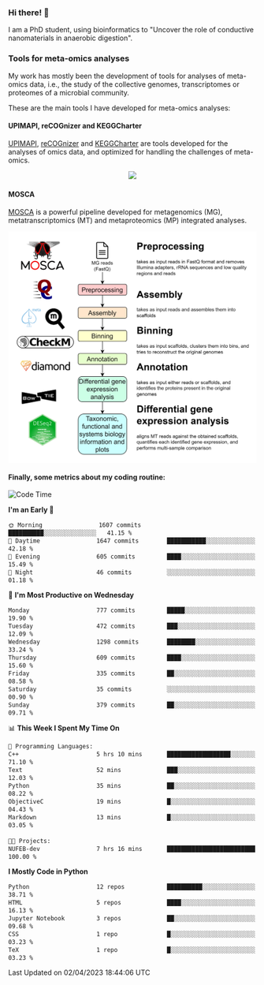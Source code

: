 ### Hi there! 👋

I am a PhD student, using bioinformatics to "Uncover the role of conductive nanomaterials in anaerobic digestion".

### Tools for meta-omics analyses

My work has mostly been the development of tools for analyses of meta-omics data, i.e., the study of the collective genomes, transcriptomes or proteomes of a microbial community.

These are the main tools I have developed for meta-omics analyses:

#### UPIMAPI, reCOGnizer and KEGGCharter

[UPIMAPI](https://github.com/iquasere/UPIMAPI), [reCOGnizer](https://github.com/iquasere/reCOGnizer) and [KEGGCharter](https://github.com/iquasere/KEGGCharter) are tools developed for the analyses of omics data, and optimized for handling the challenges of meta-omics.

<p align="center">
    <img src="assets/annotation_paper.png">
</p>

#### MOSCA

[MOSCA](https://github.com/iquasere/MOSCA) is a powerful pipeline developed for metagenomics (MG), metatranscriptomics (MT) and metaproteomics (MP) integrated analyses.

<p align="center">
    <img src="assets/mosca_workflow.png" align="center" width="700">
</p>


#### Finally, some metrics about my coding routine:

<!--START_SECTION:waka-->
![Code Time](http://img.shields.io/badge/Code%20Time-539%20hrs%2054%20mins-blue)

**I'm an Early 🐤** 

```text
🌞 Morning                1607 commits        ██████████░░░░░░░░░░░░░░░   41.15 % 
🌆 Daytime                1647 commits        ███████████░░░░░░░░░░░░░░   42.18 % 
🌃 Evening                605 commits         ████░░░░░░░░░░░░░░░░░░░░░   15.49 % 
🌙 Night                  46 commits          ░░░░░░░░░░░░░░░░░░░░░░░░░   01.18 % 
```
📅 **I'm Most Productive on Wednesday** 

```text
Monday                   777 commits         █████░░░░░░░░░░░░░░░░░░░░   19.90 % 
Tuesday                  472 commits         ███░░░░░░░░░░░░░░░░░░░░░░   12.09 % 
Wednesday                1298 commits        ████████░░░░░░░░░░░░░░░░░   33.24 % 
Thursday                 609 commits         ████░░░░░░░░░░░░░░░░░░░░░   15.60 % 
Friday                   335 commits         ██░░░░░░░░░░░░░░░░░░░░░░░   08.58 % 
Saturday                 35 commits          ░░░░░░░░░░░░░░░░░░░░░░░░░   00.90 % 
Sunday                   379 commits         ██░░░░░░░░░░░░░░░░░░░░░░░   09.71 % 
```


📊 **This Week I Spent My Time On** 

```text
💬 Programming Languages: 
C++                      5 hrs 10 mins       ██████████████████░░░░░░░   71.10 % 
Text                     52 mins             ███░░░░░░░░░░░░░░░░░░░░░░   12.03 % 
Python                   35 mins             ██░░░░░░░░░░░░░░░░░░░░░░░   08.22 % 
ObjectiveC               19 mins             █░░░░░░░░░░░░░░░░░░░░░░░░   04.43 % 
Markdown                 13 mins             █░░░░░░░░░░░░░░░░░░░░░░░░   03.05 % 

🐱‍💻 Projects: 
NUFEB-dev                7 hrs 16 mins       █████████████████████████   100.00 % 
```

**I Mostly Code in Python** 

```text
Python                   12 repos            ██████████░░░░░░░░░░░░░░░   38.71 % 
HTML                     5 repos             ████░░░░░░░░░░░░░░░░░░░░░   16.13 % 
Jupyter Notebook         3 repos             ██░░░░░░░░░░░░░░░░░░░░░░░   09.68 % 
CSS                      1 repo              █░░░░░░░░░░░░░░░░░░░░░░░░   03.23 % 
TeX                      1 repo              █░░░░░░░░░░░░░░░░░░░░░░░░   03.23 % 
```




 Last Updated on 02/04/2023 18:44:06 UTC
<!--END_SECTION:waka-->
